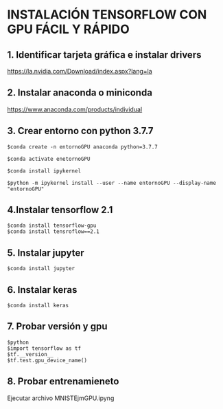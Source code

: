 # INSTALACIÓN TENSORFLOW CON GPU FÁCIL Y RÁPIDO

## 1. Identificar tarjeta gráfica e instalar drivers
  https://la.nvidia.com/Download/index.aspx?lang=la
  
## 2. Instalar anaconda o miniconda
  https://www.anaconda.com/products/individual
  
## 3. Crear entorno con python 3.7.7
    $conda create -n entornoGPU anaconda python=3.7.7
    
    $conda activate enetornoGPU
    
    $conda install ipykernel
    
    $python -m ipykernel install --user --name entornoGPU --display-name "entornoGPU"
  
## 4.Instalar tensorflow 2.1
    $conda install tensorflow-gpu
    $conda install tensroflow==2.1

## 5. Instalar jupyter
    $conda install jupyter

## 6. Instalar keras
    $conda install keras

## 7. Probar versión y gpu
    $python
    $import tensorflow as tf
    $tf.__version__
    $tf.test.gpu_device_name()

## 8. Probar entrenamieneto 
   Ejecutar archivo MNISTEjmGPU.ipyng

